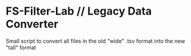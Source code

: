 # FS-Filter-Lab // Legacy Data Converter
Small script to convert all files in the old "wide" .tsv format into the new "tall" format

